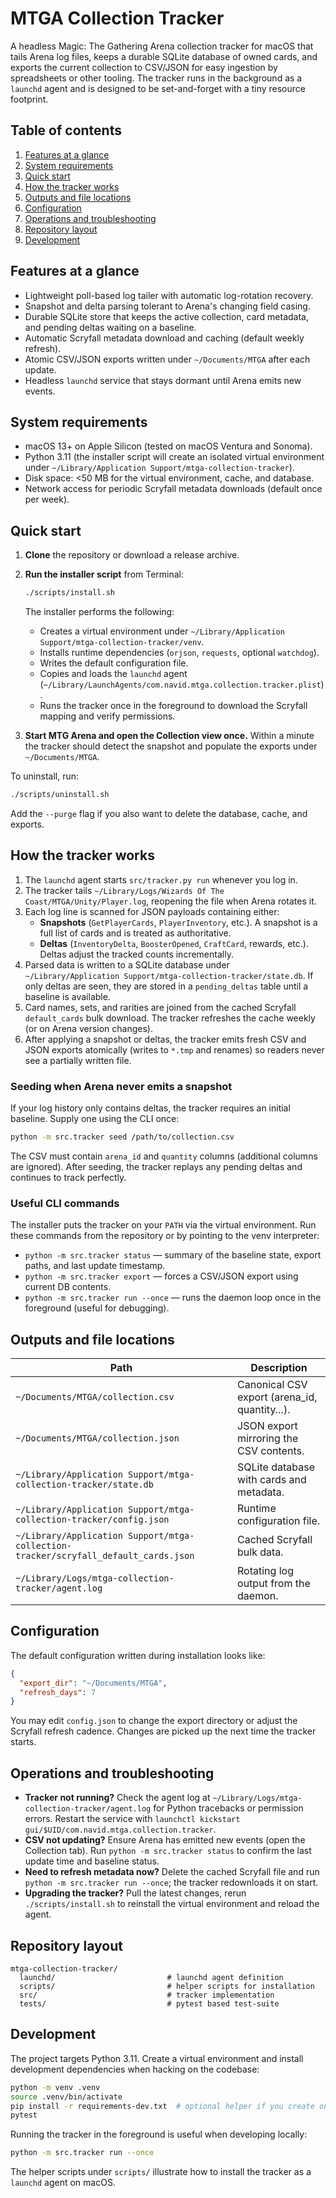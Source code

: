 # MTGA Collection Tracker

A headless Magic: The Gathering Arena collection tracker for macOS that tails
Arena log files, keeps a durable SQLite database of owned cards, and exports the
current collection to CSV/JSON for easy ingestion by spreadsheets or other
tooling. The tracker runs in the background as a `launchd` agent and is designed
to be set-and-forget with a tiny resource footprint.

## Table of contents

1. [Features at a glance](#features-at-a-glance)
2. [System requirements](#system-requirements)
3. [Quick start](#quick-start)
4. [How the tracker works](#how-the-tracker-works)
5. [Outputs and file locations](#outputs-and-file-locations)
6. [Configuration](#configuration)
7. [Operations and troubleshooting](#operations-and-troubleshooting)
8. [Repository layout](#repository-layout)
9. [Development](#development)

## Features at a glance

- Lightweight poll-based log tailer with automatic log-rotation recovery.
- Snapshot and delta parsing tolerant to Arena's changing field casing.
- Durable SQLite store that keeps the active collection, card metadata, and
  pending deltas waiting on a baseline.
- Automatic Scryfall metadata download and caching (default weekly refresh).
- Atomic CSV/JSON exports written under `~/Documents/MTGA` after each update.
- Headless `launchd` service that stays dormant until Arena emits new events.

## System requirements

- macOS 13+ on Apple Silicon (tested on macOS Ventura and Sonoma).
- Python 3.11 (the installer script will create an isolated virtual
  environment under `~/Library/Application Support/mtga-collection-tracker`).
- Disk space: <50 MB for the virtual environment, cache, and database.
- Network access for periodic Scryfall metadata downloads (default once per
  week).

## Quick start

1. **Clone** the repository or download a release archive.
2. **Run the installer script** from Terminal:

   ```bash
   ./scripts/install.sh
   ```

   The installer performs the following:

   - Creates a virtual environment under
     `~/Library/Application Support/mtga-collection-tracker/venv`.
   - Installs runtime dependencies (`orjson`, `requests`, optional `watchdog`).
   - Writes the default configuration file.
   - Copies and loads the `launchd` agent
     (`~/Library/LaunchAgents/com.navid.mtga.collection.tracker.plist`).
   - Runs the tracker once in the foreground to download the Scryfall mapping
     and verify permissions.

3. **Start MTG Arena and open the Collection view once.** Within a minute the
   tracker should detect the snapshot and populate the exports under
   `~/Documents/MTGA`.

To uninstall, run:

```bash
./scripts/uninstall.sh
```

Add the `--purge` flag if you also want to delete the database, cache, and
exports.

## How the tracker works

1. The `launchd` agent starts `src/tracker.py run` whenever you log in.
2. The tracker tails
   `~/Library/Logs/Wizards Of The Coast/MTGA/Unity/Player.log`, reopening the
   file when Arena rotates it.
3. Each log line is scanned for JSON payloads containing either:
   - **Snapshots** (`GetPlayerCards`, `PlayerInventory`, etc.). A snapshot is a
     full list of cards and is treated as authoritative.
   - **Deltas** (`InventoryDelta`, `BoosterOpened`, `CraftCard`, rewards, etc.).
     Deltas adjust the tracked counts incrementally.
4. Parsed data is written to a SQLite database under
   `~/Library/Application Support/mtga-collection-tracker/state.db`. If only
   deltas are seen, they are stored in a `pending_deltas` table until a baseline
   is available.
5. Card names, sets, and rarities are joined from the cached Scryfall
   `default_cards` bulk download. The tracker refreshes the cache weekly (or on
   Arena version changes).
6. After applying a snapshot or deltas, the tracker emits fresh CSV and JSON
   exports atomically (writes to `*.tmp` and renames) so readers never see a
   partially written file.

### Seeding when Arena never emits a snapshot

If your log history only contains deltas, the tracker requires an initial
baseline. Supply one using the CLI once:

```bash
python -m src.tracker seed /path/to/collection.csv
```

The CSV must contain `arena_id` and `quantity` columns (additional columns are
ignored). After seeding, the tracker replays any pending deltas and continues to
track perfectly.

### Useful CLI commands

The installer puts the tracker on your `PATH` via the virtual environment. Run
these commands from the repository or by pointing to the venv interpreter:

- `python -m src.tracker status` — summary of the baseline state, export paths,
  and last update timestamp.
- `python -m src.tracker export` — forces a CSV/JSON export using current DB
  contents.
- `python -m src.tracker run --once` — runs the daemon loop once in the
  foreground (useful for debugging).

## Outputs and file locations

| Path                                                                  | Description                                 |
| --------------------------------------------------------------------- | ------------------------------------------- |
| `~/Documents/MTGA/collection.csv`                                     | Canonical CSV export (arena_id, quantity…). |
| `~/Documents/MTGA/collection.json`                                    | JSON export mirroring the CSV contents.     |
| `~/Library/Application Support/mtga-collection-tracker/state.db`      | SQLite database with cards and metadata.    |
| `~/Library/Application Support/mtga-collection-tracker/config.json`   | Runtime configuration file.                 |
| `~/Library/Application Support/mtga-collection-tracker/scryfall_default_cards.json` | Cached Scryfall bulk data.        |
| `~/Library/Logs/mtga-collection-tracker/agent.log`                    | Rotating log output from the daemon.        |

## Configuration

The default configuration written during installation looks like:

```json
{
  "export_dir": "~/Documents/MTGA",
  "refresh_days": 7
}
```

You may edit `config.json` to change the export directory or adjust the Scryfall
refresh cadence. Changes are picked up the next time the tracker starts.

## Operations and troubleshooting

- **Tracker not running?** Check the agent log at
  `~/Library/Logs/mtga-collection-tracker/agent.log` for Python tracebacks or
  permission errors. Restart the service with
  `launchctl kickstart gui/$UID/com.navid.mtga.collection.tracker`.
- **CSV not updating?** Ensure Arena has emitted new events (open the
  Collection tab). Run `python -m src.tracker status` to confirm the last update
  time and baseline status.
- **Need to refresh metadata now?** Delete the cached Scryfall file and run
  `python -m src.tracker run --once`; the tracker redownloads it on start.
- **Upgrading the tracker?** Pull the latest changes, rerun `./scripts/install.sh`
  to reinstall the virtual environment and reload the agent.

## Repository layout

```
mtga-collection-tracker/
  launchd/                         # launchd agent definition
  scripts/                         # helper scripts for installation
  src/                             # tracker implementation
  tests/                           # pytest based test-suite
```

## Development

The project targets Python 3.11. Create a virtual environment and install
development dependencies when hacking on the codebase:

```bash
python -m venv .venv
source .venv/bin/activate
pip install -r requirements-dev.txt  # optional helper if you create one
pytest
```

Running the tracker in the foreground is useful when developing locally:

```bash
python -m src.tracker run --once
```

The helper scripts under `scripts/` illustrate how to install the tracker as a
`launchd` agent on macOS.
